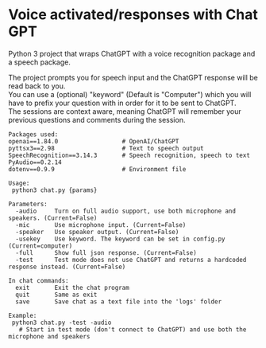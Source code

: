 
# Voice activated/responses with Chat GPT

Python 3 project that wraps ChatGPT with a voice recognition package and a speech package.

The project prompts you for speech input and the ChatGPT response will be read back to you.<br>
You can use a (optional) "keyword" (Default is "Computer") which you will have to prefix your question with in order for it to be sent to ChatGPT.<br>
The sessions are context aware, meaning ChatGPT will remember your previous questions and comments during the session.<br>


```
Packages used:
openai==1.84.0                  # OpenAI/ChatGPT
pyttsx3==2.98                   # Text to speech output
SpeechRecognition==3.14.3       # Speech recognition, speech to text
PyAudio==0.2.14
dotenv==0.9.9                   # Environment file
```

```
Usage:
 python3 chat.py {params}

Parameters:
  -audio     Turn on full audio support, use both microphone and speakers. (Current=False)
  -mic       Use microphone input. (Current=False)
  -speaker   Use speaker output. (Current=False)
  -usekey    Use keyword. The keyword can be set in config.py (Current=computer)
  -full      Show full json response. (Current=False)
  -test      Test mode does not use ChatGPT and returns a hardcoded response instead. (Current=False)

In chat commands:
  exit       Exit the chat program
  quit       Same as exit
  save       Save chat as a text file into the 'logs' folder

Example:
 python3 chat.py -test -audio
   # Start in test mode (don't connect to ChatGPT) and use both the microphone and speakers

```
